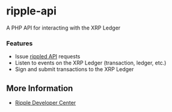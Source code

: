 # ripple-api
A PHP API for interacting with the XRP Ledger

### Features

+ Issue [rippled API](https://ripple.com/build/rippled-apis/) requests
+ Listen to events on the XRP Ledger (transaction, ledger, etc.)
+ Sign and submit transactions to the XRP Ledger

## More Information

+ [Ripple Developer Center](https://ripple.com/build/)
